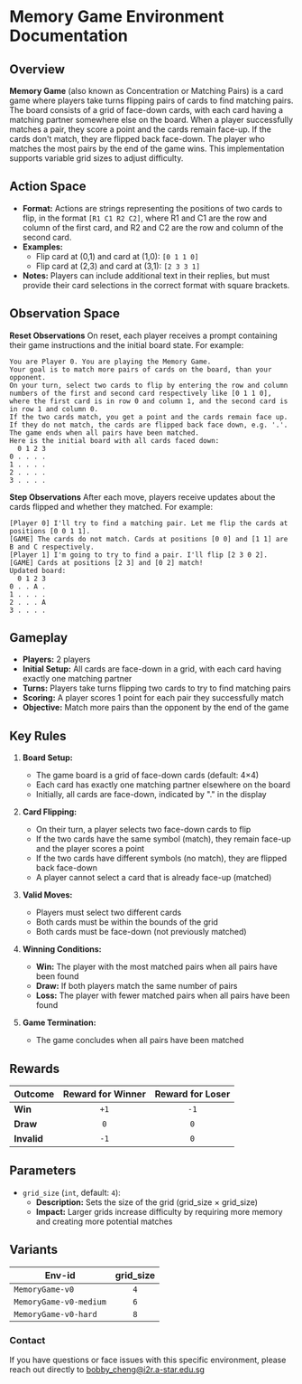 # Memory Game Environment Documentation

## Overview
**Memory Game** (also known as Concentration or Matching Pairs) is a card game where players take turns flipping pairs of cards to find matching pairs. The board consists of a grid of face-down cards, with each card having a matching partner somewhere else on the board. When a player successfully matches a pair, they score a point and the cards remain face-up. If the cards don't match, they are flipped back face-down. The player who matches the most pairs by the end of the game wins. This implementation supports variable grid sizes to adjust difficulty.

## Action Space

- **Format:** Actions are strings representing the positions of two cards to flip, in the format `[R1 C1 R2 C2]`, where R1 and C1 are the row and column of the first card, and R2 and C2 are the row and column of the second card.
- **Examples:**
  - Flip card at (0,1) and card at (1,0): `[0 1 1 0]`
  - Flip card at (2,3) and card at (3,1): `[2 3 3 1]`
- **Notes:** Players can include additional text in their replies, but must provide their card selections in the correct format with square brackets.

## Observation Space

**Reset Observations**
On reset, each player receives a prompt containing their game instructions and the initial board state. For example:

```plaintext
You are Player 0. You are playing the Memory Game.
Your goal is to match more pairs of cards on the board, than your opponent.
On your turn, select two cards to flip by entering the row and column numbers of the first and second card respectively like [0 1 1 0], where the first card is in row 0 and column 1, and the second card is in row 1 and column 0.
If the two cards match, you get a point and the cards remain face up. If they do not match, the cards are flipped back face down, e.g. '.'.
The game ends when all pairs have been matched.
Here is the initial board with all cards faced down:
  0 1 2 3
0 . . . .
1 . . . .
2 . . . .
3 . . . .
```

**Step Observations**
After each move, players receive updates about the cards flipped and whether they matched. For example:

```plaintext
[Player 0] I'll try to find a matching pair. Let me flip the cards at positions [0 0 1 1].
[GAME] The cards do not match. Cards at positions [0 0] and [1 1] are B and C respectively.
[Player 1] I'm going to try to find a pair. I'll flip [2 3 0 2].
[GAME] Cards at positions [2 3] and [0 2] match!
Updated board:
  0 1 2 3
0 . . A .
1 . . . .
2 . . . A
3 . . . .
```

## Gameplay

- **Players:** 2 players
- **Initial Setup:** All cards are face-down in a grid, with each card having exactly one matching partner
- **Turns:** Players take turns flipping two cards to try to find matching pairs
- **Scoring:** A player scores 1 point for each pair they successfully match
- **Objective:** Match more pairs than the opponent by the end of the game

## Key Rules

1. **Board Setup:**
   - The game board is a grid of face-down cards (default: 4×4)
   - Each card has exactly one matching partner elsewhere on the board
   - Initially, all cards are face-down, indicated by "." in the display

2. **Card Flipping:**
   - On their turn, a player selects two face-down cards to flip
   - If the two cards have the same symbol (match), they remain face-up and the player scores a point
   - If the two cards have different symbols (no match), they are flipped back face-down
   - A player cannot select a card that is already face-up (matched)

3. **Valid Moves:**
   - Players must select two different cards
   - Both cards must be within the bounds of the grid
   - Both cards must be face-down (not previously matched)

4. **Winning Conditions:**
   - **Win:** The player with the most matched pairs when all pairs have been found
   - **Draw:** If both players match the same number of pairs
   - **Loss:** The player with fewer matched pairs when all pairs have been found

5. **Game Termination:**
   - The game concludes when all pairs have been matched

## Rewards

| Outcome     | Reward for Winner | Reward for Loser |
|-------------|:-----------------:|:----------------:|
| **Win**     | `+1`              | `-1`             |
| **Draw**    | `0`               | `0`              |
| **Invalid** | `-1`              | `0`              |

## Parameters

- `grid_size` (`int`, default: `4`):
  - **Description:** Sets the size of the grid (grid_size × grid_size)
  - **Impact:** Larger grids increase difficulty by requiring more memory and creating more potential matches

## Variants

| Env-id                     | grid_size |
|----------------------------|:---------:|
| `MemoryGame-v0`            | `4`       |
| `MemoryGame-v0-medium`     | `6`       |
| `MemoryGame-v0-hard`       | `8`       |


### Contact
If you have questions or face issues with this specific environment, please reach out directly to bobby_cheng@i2r.a-star.edu.sg
